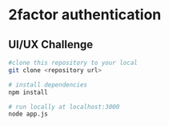 
# 2factor authentication
## UI/UX Challenge

``` bash
#clone this repository to your local
git clone <repository url>

# install dependencies
npm install

# run locally at localhost:3000
node app.js
